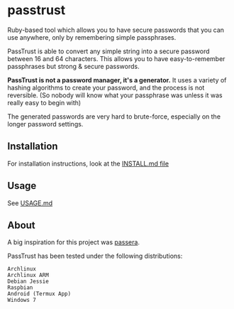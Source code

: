 # passtrust

Ruby-based tool which allows you to have secure passwords that you can use anywhere, only by remembering simple passphrases.

PassTrust is able to convert any simple string into a secure password between 16 and 64 characters. This allows you to have easy-to-remember passphrases but strong & secure passwords.

**PassTrust is not a password manager, it's a generator.** It uses a variety of hashing algorithms to create your password, and the process is not reversible. (So nobody will know what your passphrase was unless it was really easy to begin with)

The generated passwords are very hard to brute-force, especially on the longer password settings.

## Installation

For installation instructions, look at the [INSTALL.md file](https://github.com/xorond/passtrust/blob/master/INSTALL.md)

## Usage

See [USAGE.md](https://github.com/xorond/passtrust/blob/master/USAGE.md)


## About
A big inspiration for this project was [passera](https://github.com/mwgg/passera).

PassTrust has been tested under the following distributions:
```
Archlinux
Archlinux ARM
Debian Jessie
Raspbian
Android (Termux App)
Windows 7
```
